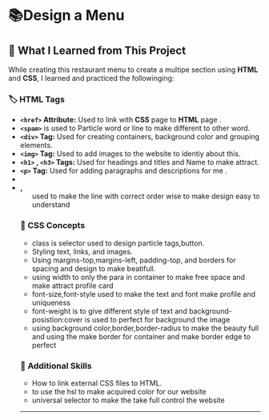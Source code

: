 # 📚Design a Menu
## 📝 What I Learned from This Project
While creating this restaurant menu to create a multipe section using **HTML** and **CSS**, I learned and practiced the followinging:  

### 🏷️ HTML Tags  
- **`<href>` Attribute:** Used to link with **CSS** page to **HTML** page .
- **`<spam>`** is used to Particle word or line to make different to other word. 
- **`<div>` Tag:** Used for creating containers, background color and grouping elements.    
- **`<img>` Tag:** Used to add images to the website to identiy about this.    
- **`<h1>` , `<h3>` Tags:** Used for headings and titles and Name to make attract.  
- **`<p>` Tag:** Used for adding paragraphs and descriptions for me .
- **<li> , <ul>** used to make the line with correct order wise to make design easy to understand 

### 🎨 CSS Concepts  
- class is selector used to design particle tags,button.
- Styling text, links, and images.     
- Using margins-top,margins-left, padding-top, and borders for spacing and design to make beatifull.
- using width to only the para in container to make free space and make attract profile card
- font-size,font-style used to make the text and font make profile and uniqueness
- font-weight is to give different style of text and background-posistion:cover is used to perfect for background the image
- using background color,border,border-radius to make the beauty full and using the make  border for container and make border edge to perfect

### 🚀 Additional Skills  
- How to link external CSS files to HTML.
- to use the hsl to make acquired color for our website
- universal selector to make the take full control the website
  
---
